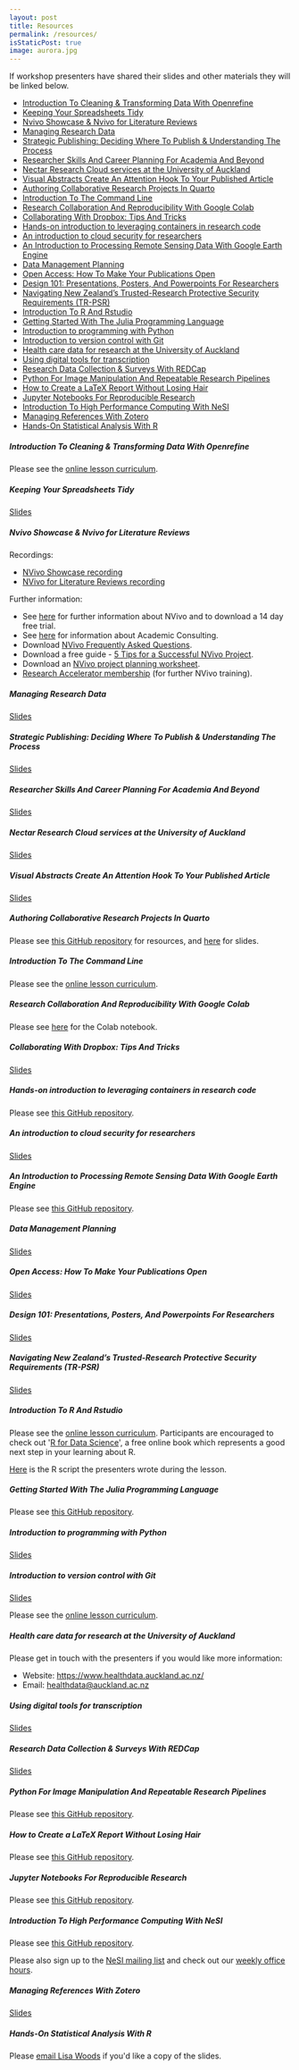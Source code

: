 ```yaml
---
layout: post
title: Resources
permalink: /resources/
isStaticPost: true
image: aurora.jpg
---
```

If workshop presenters have shared their slides and other materials they will be linked below.

- [Introduction To Cleaning \& Transforming Data With Openrefine](#introduction-to-cleaning--transforming-data-with-openrefine)
- [Keeping Your Spreadsheets Tidy](#keeping-your-spreadsheets-tidy)
- [Nvivo Showcase \& Nvivo for Literature Reviews](#nvivo-showcase--nvivo-for-literature-reviews)
- [Managing Research Data](#managing-research-data)
- [Strategic Publishing: Deciding Where To Publish \& Understanding The Process](#strategic-publishing-deciding-where-to-publish--understanding-the-process)
- [Researcher Skills And Career Planning For Academia And Beyond](#researcher-skills-and-career-planning-for-academia-and-beyond)
- [Nectar Research Cloud services at the University of Auckland](#nectar-research-cloud-services-at-the-university-of-auckland)
- [Visual Abstracts Create An Attention Hook To Your Published Article](#visual-abstracts-create-an-attention-hook-to-your-published-article)
- [Authoring Collaborative Research Projects In Quarto](#authoring-collaborative-research-projects-in-quarto)
- [Introduction To The Command Line](#introduction-to-the-command-line)
- [Research Collaboration And Reproducibility With Google Colab](#research-collaboration-and-reproducibility-with-google-colab)
- [Collaborating With Dropbox: Tips And Tricks](#collaborating-with-dropbox-tips-and-tricks)
- [Hands-on introduction to leveraging containers in research code](#hands-on-introduction-to-leveraging-containers-in-research-code)
- [An introduction to cloud security for researchers](#an-introduction-to-cloud-security-for-researchers)
- [An Introduction to Processing Remote Sensing Data With Google Earth Engine](#an-introduction-to-processing-remote-sensing-data-with-google-earth-engine)
- [Data Management Planning](#data-management-planning)
- [Open Access: How To Make Your Publications Open](#open-access-how-to-make-your-publications-open)
- [Design 101: Presentations, Posters, And Powerpoints For Researchers](#design-101-presentations-posters-and-powerpoints-for-researchers)
- [Navigating New Zealand’s Trusted-Research Protective Security Requirements (TR-PSR)](#navigating-new-zealands-trusted-research-protective-security-requirements-tr-psr)
- [Introduction To R And Rstudio](#introduction-to-r-and-rstudio)
- [Getting Started With The Julia Programming Language](#getting-started-with-the-julia-programming-language)
- [Introduction to programming with Python](#introduction-to-programming-with-python)
- [Introduction to version control with Git](#introduction-to-version-control-with-git)
- [Health care data for research at the University of Auckland](#health-care-data-for-research-at-the-university-of-auckland)
- [Using digital tools for transcription](#using-digital-tools-for-transcription)
- [Research Data Collection \& Surveys With REDCap](#research-data-collection--surveys-with-redcap)
- [Python For Image Manipulation And Repeatable Research Pipelines](#python-for-image-manipulation-and-repeatable-research-pipelines)
- [How to Create a LaTeX Report Without Losing Hair](#how-to-create-a-latex-report-without-losing-hair)
- [Jupyter Notebooks For Reproducible Research](#jupyter-notebooks-for-reproducible-research)
- [Introduction To High Performance Computing With NeSI](#introduction-to-high-performance-computing-with-nesi)
- [Managing References With Zotero](#managing-references-with-zotero)
- [Hands-On Statistical Analysis With R](#hands-on-statistical-analysis-with-r)

##### <b>Introduction To Cleaning & Transforming Data With Openrefine</b>

Please see the [online lesson curriculum](https://datacarpentry.org/OpenRefine-ecology-lesson/).

##### <b>Keeping Your Spreadsheets Tidy</b>

[Slides](/assets/resbaz-2024/tidy-data.pdf)

##### <b>Nvivo Showcase & Nvivo for Literature Reviews</b>

Recordings:
- [NVivo Showcase recording](https://youtu.be/5wTOnPI_Hg8)
- [NVivo for Literature Reviews recording](https://youtu.be/1Cvku1k_UH0) 

Further information:
- See [here](https://lumivero.com/products/nvivo/) for further information about NVivo and to download a 14 day free trial.  
- See [here](http://www.academic-consulting.co.nz) for information about Academic Consulting. 
- Download [NVivo Frequently Asked Questions](https://cdn.academic-consulting.co.nz/nvivo-faqs.pdf).  
- Download a free guide - [5 Tips for a Successful NVivo Project](https://academic-consulting.ac-page.com/5-nvivo-tips). 
- Download an [NVivo project planning worksheet](https://academic-consulting.ac-page.com/nvivo-planning-worksheet). 
- [Research Accelerator membership](https://www.researchaccelerator.nz/bundles/membership) (for further NVivo training). 

##### <b>Managing Research Data</b>

[Slides](/assets/resbaz-2024/rdm.pdf)

##### <b>Strategic Publishing: Deciding Where To Publish & Understanding The Process</b>

[Slides](/assets/resbaz-2024/strategic-publishing.pptx)

<!-- ##### <b>Getting data from the web: An introduction to webscraping and APIs</b> -->

##### <b>Researcher Skills And Career Planning For Academia And Beyond</b>

[Slides](/assets/resbaz-2024/career-planning.pptx)

##### <b>Nectar Research Cloud services at the University of Auckland</b>

[Slides](/assets/resbaz-2024/nectar-services.pdf)

<!-- ##### <b>Joining the dots for modern data science workflows</b> -->

##### <b>Visual Abstracts Create An Attention Hook To Your Published Article</b>

[Slides](/assets/resbaz-2024/visual-abstracts.pdf)

##### <b>Authoring Collaborative Research Projects In Quarto</b>

Please see [this GitHub repository](https://github.com/QuinnAsena/resbaz2022) for resources, and [here](https://quinnasena.github.io/resbaz2022/slides/slide_deck.html#/title-slide) for slides.

##### <b>Introduction To The Command Line</b>

Please see the [online lesson curriculum](https://swcarpentry.github.io/shell-novice/).

##### <b>Research Collaboration And Reproducibility With Google Colab</b>

Please see [here](https://github.com/VictorGambarini/ColabWorkshop/blob/main/ResBaz2024_GoogleColab.ipynb) for the Colab notebook.

##### <b>Collaborating With Dropbox: Tips And Tricks</b>

[Slides](/assets/resbaz-2024/dropbox.pptx)

##### <b>Hands-on introduction to leveraging containers in research code</b>

Please see [this GitHub repository](https://github.com/UoA-eResearch/resbaz-2024-containers).

<!-- ##### <b>Latex 101: An Introduction to Formatting Documents With Code</b> -->

##### <b>An introduction to cloud security for researchers</b>

[Slides](/assets/resbaz-2024/cloud-security.pdf)

##### <b>An Introduction to Processing Remote Sensing Data With Google Earth Engine</b>

Please see [this GitHub repository](https://github.com/bmcollings/ResBaz-Introduction-to-GEE).

##### <b>Data Management Planning</b>

[Slides](/assets/resbaz-2024/dmp.pdf)

##### <b>Open Access: How To Make Your Publications Open</b>

[Slides](/assets/resbaz-2024/open-access.pdf)

##### <b>Design 101: Presentations, Posters, And Powerpoints For Researchers</b>

[Slides](/assets/resbaz-2024/design-101.pdf)

##### <b>Navigating New Zealand’s Trusted-Research Protective Security Requirements (TR-PSR)</b>

[Slides](/assets/resbaz-2024/trusted-research.pptx)

##### <b>Introduction To R And Rstudio</b>

Please see the [online lesson curriculum](https://datacarpentry.org/R-ecology-lesson-alternative/). Participants are encouraged to check out '[R for Data Science](https://r4ds.hadley.nz/)', a free online book which represents a good next step in your learning about R. 

[Here](/assets/resbaz-2024/r-intro.R) is the R script the presenters wrote during the lesson.

##### <b>Getting Started With The Julia Programming Language</b>

Please see [this GitHub repository](https://github.com/ablaom/HelloJulia.jl/tree/dev).

##### <b>Introduction to programming with Python</b>

[Slides](/assets/resbaz-2024/python-intro.pptx)

##### <b>Introduction to version control with Git</b>

[Slides](/assets/resbaz-2024/git.pptx)

Please see the [online lesson curriculum](https://uoa-eresearch.github.io/git-novice/).

##### <b>Health care data for research at the University of Auckland</b>

Please get in touch with the presenters if you would like more information:

- Website: https://www.healthdata.auckland.ac.nz/ 
- Email: healthdata@auckland.ac.nz 

##### <b>Using digital tools for transcription</b>

[Slides](/assets/resbaz-2024/transcription.pdf)

##### <b>Research Data Collection & Surveys With REDCap</b>

[Slides](/assets/resbaz-2024/redcap-overview-resbaz.pdf)

##### <b>Python For Image Manipulation And Repeatable Research Pipelines</b>

Please see [this GitHub repository](https://github.com/andre-geldenhuis/python-image-manipulation-session).

##### <b>How to Create a LaTeX Report Without Losing Hair</b>

Please see [this GitHub repository](https://github.com/eopResBaz/ResBaz2024_LaTeX/tree/main).

##### <b>Jupyter Notebooks For Reproducible Research</b>

Please see [this GitHub repository](https://tinyurl.com/jupyter2024).

##### <b>Introduction To High Performance Computing With NeSI</b>

Please see [this GitHub repository](https://nesi.github.io/hpc-intro/).

Please also sign up to the [NeSI mailing list](http://eepurl.com/grV9if) and check out our [weekly office hours](https://docs.nesi.org.nz/Getting_Started/Getting_Help/Weekly_Online_Office_Hours/#office-hours-dates).

##### <b>Managing References With Zotero</b>

[Slides](/assets/resbaz-2024/zotero.pptx)

##### <b>Hands-On Statistical Analysis With R</b>

Please [email Lisa Woods](mailto:lisa.woods@vuw.ac.nz) if you'd like a copy of the slides.
